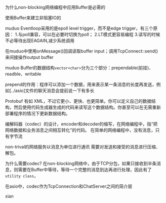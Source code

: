 为什么non-blocking网络编程中应用Buffer是必需的

使用Buffer来建立非阻塞IO的

muduo Eventloop采用的是epoll level trigger，而不是edge trigger，有三个原因：
1.与poll兼容，可以在必要时切换为poll；
2.LT模式更容易编程
3.读写的时候不必等待出现EAGAIN,减少系统调用

在muduo中使用onMessage()回调读取buffer input；调用TcpConnect::send()来间接操作output buffer

muduo Buffer的数据结构`vector<char>`分为三个部分：prependable(前挂)、readble、writable

prepend的作用：程序可以添加一个数据，用来表示某一条消息的长度再发送，例如[../asio]文件的聊天消息会提前说一下有多长

Protobuf 有如 XML，不过它更小、更快、也更简单。你可以定义自己的数据结构，然后使用代码生成器生成的代码来读写这个数据结构。你甚至可以在无需重新部署程序的情况下更新数据结构。

编解码器（codec）的设计，encoder和decoder的缩写，在网络编程中，指“把网络数据和业务消息之间相互转化”的代码。
在简单的网络编程中，没有消息，只有字节流

non-trival的网络服务以消息为单位进行通讯
需要对发送和接受的消息进行压缩、解包。

为什么需要codec?
    在non-blocking网络中，由于TCP分包，如果只接收到半条消息，则需要在Buffer中等待，等待一个完整的消息到达再进行处理，因此有了`utility class`，

在asio中，codec作为TcpConnection和ChatServer之间的简介层

xian